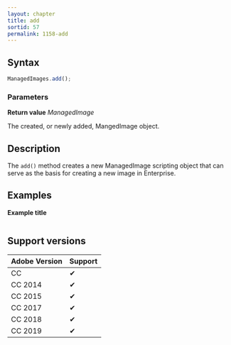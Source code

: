 ```yaml
---
layout: chapter
title: add
sortid: 57
permalink: 1158-add
---
```

## Syntax

```javascript
ManagedImages.add();
```

### Parameters

**Return value** *ManagedImage*

The created, or newly added, MangedImage object.

## Description

The `add()` method creates a new ManagedImage scripting object that can serve as the basis for creating a new image in Enterprise.

## Examples

**Example title**

```javascript

```

## Support versions

| Adobe Version | Support |
|---------------|---------|
| CC            | ✔       |
| CC 2014       | ✔       |
| CC 2015       | ✔       |
| CC 2017       | ✔       |
| CC 2018       | ✔       |
| CC 2019       | ✔       |